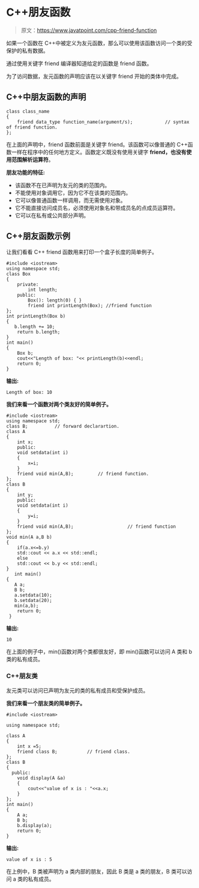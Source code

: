 # C++朋友函数

> 原文：<https://www.javatpoint.com/cpp-friend-function>

如果一个函数在 C++中被定义为友元函数，那么可以使用该函数访问一个类的受保护的私有数据。

通过使用关键字 friend 编译器知道给定的函数是 friend 函数。

为了访问数据，友元函数的声明应该在以关键字 friend 开始的类体中完成。

## C++中朋友函数的声明

```
class class_name  
{  
    friend data_type function_name(argument/s);            // syntax of friend function.
};  

```

在上面的声明中，friend 函数前面是关键字 friend。该函数可以像普通的 C++函数一样在程序中的任何地方定义。函数定义既没有使用关键字 **friend，也没有使用范围解析运算符**。

**朋友功能的特征:**

*   该函数不在已声明为友元的类的范围内。
*   不能使用对象调用它，因为它不在该类的范围内。
*   它可以像普通函数一样调用，而无需使用对象。
*   它不能直接访问成员名，必须使用对象名和带成员名的点成员运算符。
*   它可以在私有或公共部分声明。

## C++朋友函数示例

让我们看看 C++ friend 函数用来打印一个盒子长度的简单例子。

```
#include <iostream>  
using namespace std;  
class Box  
{  
    private:  
        int length;  
    public:  
        Box(): length(0) { }  
        friend int printLength(Box); //friend function  
};  
int printLength(Box b)  
{  
   b.length += 10;  
    return b.length;  
}  
int main()  
{  
    Box b;  
    cout<<"Length of box: "<< printLength(b)<<endl;  
    return 0;  
}  

```

**输出:**

```
Length of box: 10  

```

**我们来看一个函数对两个类友好的简单例子。**

```
#include <iostream>
using namespace std;
class B;          // forward declarartion.
class A
{
    int x;
    public:
    void setdata(int i)
    {
        x=i;
    }
    friend void min(A,B);         // friend function.
};
class B
{
    int y;
    public:
    void setdata(int i)
    {
        y=i;
    }
    friend void min(A,B);                    // friend function
};
void min(A a,B b)
{
    if(a.x<=b.y)
    std::cout << a.x << std::endl;
    else
    std::cout << b.y << std::endl;
}
   int main()
{
   A a;
   B b;
   a.setdata(10);
   b.setdata(20);
   min(a,b);
    return 0;
 }

```

**输出:**

```
10

```

在上面的例子中，min()函数对两个类都很友好，即 min()函数可以访问 A 类和 b 类的私有成员。

### C++朋友类

友元类可以访问已声明为友元的类的私有成员和受保护成员。

**我们来看一个朋友类的简单例子。**

```
#include <iostream>

using namespace std;

class A
{
    int x =5;
    friend class B;           // friend class.
};
class B
{
  public:
    void display(A &a)
    {
        cout<<"value of x is : "<<a.x;
    }
};
int main()
{
    A a;
    B b;
    b.display(a);
    return 0;
}

```

**输出:**

```
value of x is : 5

```

在上例中，B 类被声明为 a 类内部的朋友，因此 B 类是 a 类的朋友，B 类可以访问 a 类的私有成员。